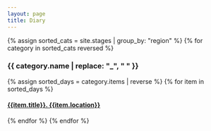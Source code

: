```yaml
---
layout: page
title: Diary
---
```


{% assign sorted_cats = site.stages | group_by: "region" %}
{% for category in sorted_cats reversed %}
  
  <div id="#{{ category.name }}"></div>
  <p></p>
  
  <h3 class="category-head">{{ category.name | replace: "_", " " }}</h3>
  <a name="{{ category.name | slugize }}"></a>
  {% assign sorted_days = category.items | reverse %}
  {% for item in sorted_days %}
  <h4><a href="{{ site.baseurl }}{{ item.url }}">{{item.title}}. {{item.location}}</a></h4>
  {% endfor %}
{% endfor %}
